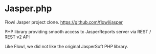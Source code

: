 Jasper.php
======
Flowl Jasper project clone. https://github.com/flowl/jasper

PHP library providing smooth access to JasperReports server via REST / REST v2 API

Like Flowl, we did not like the original JasperSoft PHP library.
